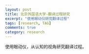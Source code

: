 ```yaml
---
layout: post
title: 北京外国语大学-翻译过程研究
excerpt: "使用眼动仪研究翻译过程"
tags: [research, TAG]
comments: true
category: research
---
```


使用眼动仪，从认知的视角研究翻译过程。